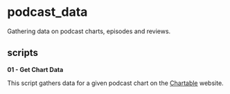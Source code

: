 # podcast_data
Gathering data on podcast charts, episodes and reviews.

## scripts

<b>01 - Get Chart Data</b>

This script gathers data for a given podcast chart on the [Chartable](https://chartable.com) website.
